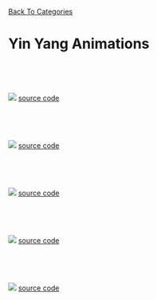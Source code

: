 [Back To Categories](https://github.com/GabrielQZ/Animations/tree/master#readme)

# Yin Yang Animations

<p>&nbsp<p><p>&nbsp<p>

![](tri-yinyang.gif)
[source code](https://github.com/GabrielQZ/Animations/tree/master/Apr2020/yinyang/yinyangv3.js)

<p>&nbsp<p><p>&nbsp<p>

![](meta-yyv1.gif)
[source code](https://github.com/GabrielQZ/Animations/tree/master/May2020/2D/Yin-Yang/meta-yinyang.js)

<p>&nbsp<p><p>&nbsp<p>

![](meta-yyv2.gif)
[source code](https://github.com/GabrielQZ/Animations/tree/master/May2020/2D/Yin-Yang/meta-yinyang-v2.js)

<p>&nbsp<p><p>&nbsp<p>

![](yinyang.gif)
[source code](https://github.com/GabrielQZ/Animations/tree/master/Mar2020/starsfeild/lightspeed13.js)

<p>&nbsp<p><p>&nbsp<p>

![](yinyang-grid.gif)
[source code](https://github.com/GabrielQZ/Animations/tree/master/Apr2020/yinyang/YYgridv3.js)

<p>&nbsp<p><p>&nbsp<p>